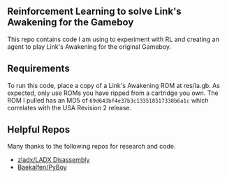 ## Reinforcement Learning to solve Link's Awakening for the Gameboy
This repo contains code I am using to experiment with RL and creating an agent to play Link's Awakening for the original Gameboy. 

## Requirements
To run this code, place a copy of a Link's Awakening ROM at res/la.gb. As expected, only use ROMs you have ripped from a cartridge you own. The ROM I pulled has an MD5 of `69d643bf4e37b3c133518517338b6a1c` which correlates with the USA Revision 2 release. 

## Helpful Repos
Many thanks to the following repos for research and code. 
- [zladx/LADX Disassembly](https://github.com/zladx/LADX-Disassembly)
- [Baekalfen/PyBoy](https://github.com/Baekalfen/PyBoy/tree/master)
